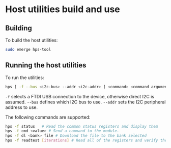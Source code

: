 # Host utilities build and use

## Building

To build the host utilities:
```bash
sudo emerge hps-tool
```

## Running the host utilities

To run the utilities:

```bash
hps [ -f --bus <i2c-bus> --addr <i2c-addr> ] <command> <command arguments>
```
```-f``` selects a FTDI USB connection to the device, otherwise direct I2C is assumed.
```--bus``` defines which I2C bus to use.
```--addr``` sets the I2C peripheral address to use.

The following commands are supported:

```bash
hps -f status   # Read the common status registers and display them
hps -f cmd <value> # Send a command to the module.
hps -f dl <bank> file # Download the file to the bank selected
hps -f readtest [iterations] # Read all of the registers and verify their value
```
